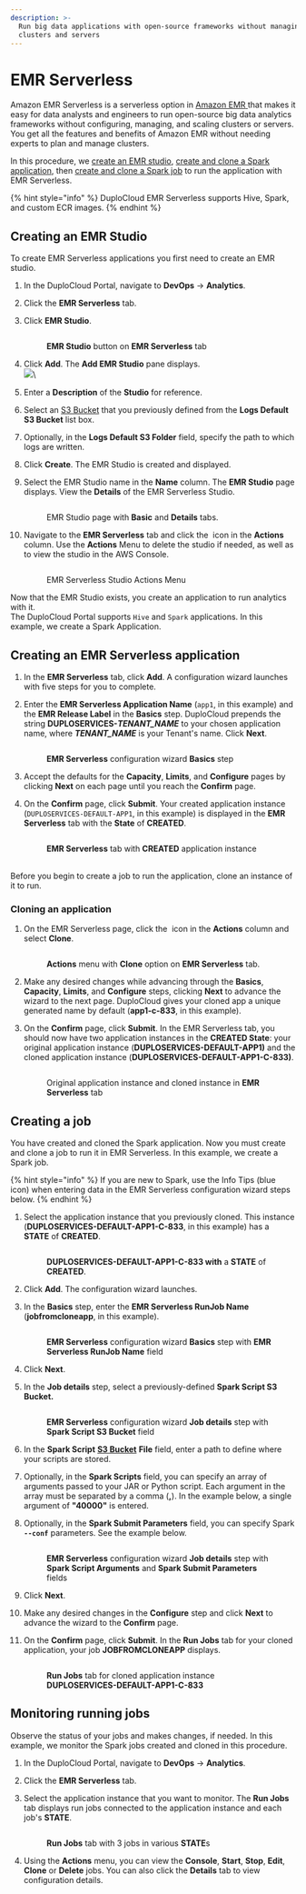 ```yaml
---
description: >-
  Run big data applications with open-source frameworks without managing
  clusters and servers
---
```


# EMR Serverless

Amazon EMR Serverless is a serverless option in [Amazon EMR](https://aws.amazon.com/emr/)[ ](https://aws.amazon.com/emr/serverless/)that makes it easy for data analysts and engineers to run open-source big data analytics frameworks without configuring, managing, and scaling clusters or servers. You get all the features and benefits of Amazon EMR without needing experts to plan and manage clusters.

In this procedure, we [create an EMR studio](emr-serverless.md#creating-an-emr-studio), [create and clone a Spark application](emr-serverless.md#creating-and-cloning-a-spark-application), then [create and clone a Spark job](emr-serverless.md#creating-and-cloning-a-spark-job) to run the application with EMR Serverless.

{% hint style="info" %}
DuploCloud EMR Serverless supports Hive, Spark, and custom ECR images.
{% endhint %}

## Creating an EMR Studio

To create EMR Serverless applications you first need to create an EMR studio.

1. In the DuploCloud Portal, navigate to **DevOps** -> **Analytics**.
2. Click the **EMR Serverless** tab.
3.  Click **EMR Studio**.

    <figure><img src="../../.gitbook/assets/AWS_EMR_Studio_button (1).png" alt=""><figcaption><p><strong>EMR Studio</strong> button on <strong>EMR Serverless</strong> tab</p></figcaption></figure>
4. Click **Add**. The **Add EMR Studio** pane displays.\
   ![](<../../.gitbook/assets/image (5).png>)\

5. Enter a **Description** of the **Studio** for reference.
6. Select an [S3 Bucket](s3-bucket.md) that you previously defined from the **Logs Default S3 Bucket** list box.
7. Optionally, in the **Logs Default S3 Folder** field, specify the path to which logs are written.
8. Click **Create**. The EMR Studio is created and displayed.&#x20;
9.  Select the EMR Studio name in the **Name** column. The **EMR Studio** page displays. View the **Details** of the EMR Serverless Studio.

    <figure><img src="../../.gitbook/assets/image (4).png" alt=""><figcaption><p>EMR Studio page with <strong>Basic</strong> and <strong>Details</strong> tabs.</p></figcaption></figure>
10. Navigate to the **EMR Serverless** tab and click the <img src="../../.gitbook/assets/Kabab_three_Vertical_dots (2).png" alt="" data-size="line"> icon in the **Actions** column. Use the **Actions** Menu to delete the studio if needed, as well as to view the studio in the AWS Console.&#x20;



    <figure><img src="../../.gitbook/assets/image (3) (1).png" alt=""><figcaption><p>EMR Serverless Studio Actions Menu</p></figcaption></figure>

Now that the EMR Studio exists, you create an application to run analytics with it.\
The DuploCloud Portal supports `Hive` and `Spark` applications. In this example, we create a Spark Application.

## Creating an EMR Serverless application

1. In the **EMR Serverless** tab, click **Add**. A configuration wizard launches with five steps for you to complete.
2.  Enter the **EMR Serverless Application Name** (`app1`, in this example) and the **EMR Release Label** in the **Basics** step. DuploCloud prepends the string **DUPLOSERVICES-**_**TENANT\_NAME**_ to your chosen application name, where _**TENANT\_NAME**_ is your Tenant's name. Click **Next**.

    <figure><img src="../../.gitbook/assets/EMRC3.png" alt=""><figcaption><p><strong>EMR Serverless</strong> configuration wizard <strong>Basics</strong> step</p></figcaption></figure>
3. Accept the defaults for the **Capacity**, **Limits**, and **Configure** pages by clicking **Next** on each page until you reach the **Confirm** page.
4.  On the **Confirm** page, click **Submit**. Your created application instance (`DUPLOSERVICES-DEFAULT-APP1`, in this example) is displayed in the **EMR Serverless** tab with the **State** of **CREATED**.

    <figure><img src="../../.gitbook/assets/EMRC2.png" alt=""><figcaption><p><strong>EMR Serverless</strong> tab with <strong>CREATED</strong> application instance <br><br></p></figcaption></figure>

Before you begin to create a job to run the application, clone an instance of it to run.

### Cloning an application

1.  On the EMR Serverless page, click the <img src="../../.gitbook/assets/Kabab_three_Vertical_dots (2).png" alt="" data-size="line"> icon in the **Actions** column and select **Clone**.

    <figure><img src="../../.gitbook/assets/EMRC6.png" alt=""><figcaption><p><strong>Actions</strong> menu with <strong>Clone</strong> option on <strong>EMR Serverless</strong> tab.</p></figcaption></figure>
2. Make any desired changes while advancing through the **Basics**, **Capacity**, **Limits**, and **Configure** steps, clicking **Next** to advance the wizard to the next page. DuploCloud gives your cloned app a unique generated name by default (**app1-c-833**, in this example).
3.  On the **Confirm** page, click **Submit**. In the EMR Serverless tab, you should now have two application instances in the **CREATED State**: your original application instance (**DUPLOSERVICES-DEFAULT-APP1)** and the cloned application instance (**DUPLOSERVICES-DEFAULT-APP1-C-833)**.

    <figure><img src="../../.gitbook/assets/EMRC5.png" alt=""><figcaption><p>Original application instance and cloned instance in <strong>EMR Serverless</strong> tab</p></figcaption></figure>

## Creating a job

You have created and cloned the Spark application. Now you must create and clone a job to run it in EMR Serverless. In this example, we create a Spark job.

{% hint style="info" %}
If you are new to Spark, use the Info Tips (blue <img src="../../.gitbook/assets/image.png" alt="" data-size="line"> icon) when entering data in the EMR Serverless configuration wizard steps below.
{% endhint %}

1.  Select the application instance that you previously cloned. This instance (**DUPLOSERVICES-DEFAULT-APP1-C-833**, in this example) has a **STATE** of **CREATED**.

    <figure><img src="../../.gitbook/assets/EMRJ_1.png" alt=""><figcaption><p><strong>DUPLOSERVICES-DEFAULT-APP1-C-833 with</strong> a <strong>STATE</strong> of <strong>CREATED</strong>.</p></figcaption></figure>
2. Click **Add**. The configuration wizard launches.
3.  In the **Basics** step, enter the **EMR Serverless RunJob Name** (**jobfromcloneapp**, in this example).

    <figure><img src="../../.gitbook/assets/EMRJ_2.png" alt=""><figcaption><p><strong>EMR Serverless</strong> configuration wizard <strong>Basics</strong> step with <strong>EMR Serverless RunJob Name</strong> field</p></figcaption></figure>
4. Click **Next**.
5.  In the **Job details** step, select a previously-defined **Spark Script S3 Bucket.**

    <figure><img src="../../.gitbook/assets/EMRJ_3.png" alt=""><figcaption><p><strong>EMR Serverless</strong> configuration wizard <strong>Job details</strong> step with <strong>Spark Script S3 Bucket</strong> field</p></figcaption></figure>
6. In the **Spark Script** [**S3 Bucket**](s3-bucket.md) **File** field, enter a path to define where your scripts are stored.
7. Optionally, in the **Spark Scripts** field, you can specify an array of arguments passed to your JAR or Python script. Each argument in the array must be separated by a comma (**,**). In the example below, a single argument of **"40000"** is entered.&#x20;
8.  Optionally, in the **Spark Submit Parameters** field, you can specify Spark **`--conf`** parameters. See the example below.&#x20;

    <figure><img src="../../.gitbook/assets/EMRJ_4.png" alt=""><figcaption><p><strong>EMR Serverless</strong> configuration wizard <strong>Job details</strong> step with <strong>Spark Script Arguments</strong> and <strong>Spark Submit Parameters</strong> fields</p></figcaption></figure>
9. Click **Next**.
10. Make any desired changes in the **Configure** step and click **Next** to advance the wizard to the **Confirm** page.
11. On the **Confirm** page, click **Submit**. In the **Run Jobs** tab for your cloned application, your job **JOBFROMCLONEAPP** displays.&#x20;

    <figure><img src="../../.gitbook/assets/EMRJ_5.png" alt=""><figcaption><p><strong>Run Jobs</strong> tab for cloned application instance <strong>DUPLOSERVICES-DEFAULT-APP1-C-833</strong></p></figcaption></figure>

## Monitoring running jobs

Observe the status of your jobs and makes changes, if needed. In this example, we monitor the Spark jobs created and cloned in this procedure.

1. In the DuploCloud Portal, navigate to **DevOps** -> **Analytics**.
2. Click the **EMR Serverless** tab.
3.  Select the application instance that you want to monitor. The **Run Jobs** tab displays run jobs connected to the application instance and each job's **STATE**.

    <figure><img src="../../.gitbook/assets/EMR_Monitoring.png" alt=""><figcaption><p><strong>Run Jobs</strong> tab with 3 jobs in various <strong>STATE</strong>s</p></figcaption></figure>
4. Using the **Actions** menu, you can view the **Console**, **Start**, **Stop**, **Edit**, **Clone** or **Delete** jobs. You can also click the **Details** tab to view configuration details.
